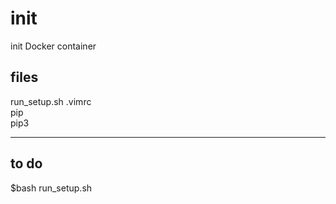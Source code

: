 # init
init Docker container
## files  
run_setup.sh
.vimrc  
pip  
pip3  

----  
## to do
  $bash run_setup.sh
